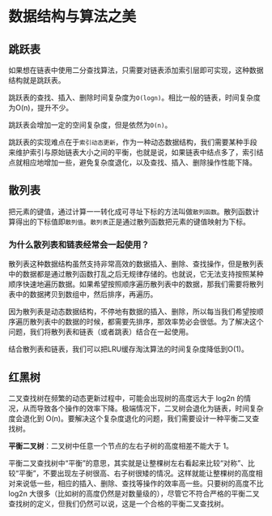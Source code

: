 # 数据结构与算法之美

## 跳跃表

如果想在链表中使用二分查找算法，只需要对链表添加索引层即可实现，这种数据结构就是跳跃表。

跳跃表的查找、插入、删除时间复杂度为`O(logn)`。相比一般的链表，时间复杂度为O(n)，提升不少。

跳跃表会增加一定的空间复杂度，但是依然为`O(n)`。

跳跃表的实现难点在于`索引动态更新`，作为一种动态数据结构，我们需要某种手段来维护索引与原始链表大小之间的平衡，也就是说，如果链表中结点多了，索引结点就相应地增加一些，避免复杂度退化，以及查找、插入、删除操作性能下降。

## 散列表

把元素的键值，通过计算一一转化成可寻址下标的方法叫做`散列函数`。散列函数计算得出的下标值即`散列值`。`散列表`正是通过散列函数把元素的键值映射为下标。



### 为什么散列表和链表经常会一起使用？

散列表这种数据结构虽然支持非常高效的数据插入、删除、查找操作，但是散列表中的数据都是通过散列函数打乱之后无规律存储的。也就说，它无法支持按照某种顺序快速地遍历数据。如果希望按照顺序遍历散列表中的数据，那我们需要将散列表中的数据拷贝到数组中，然后排序，再遍历。

因为散列表是动态数据结构，不停地有数据的插入、删除，所以每当我们希望按顺序遍历散列表中的数据的时候，都需要先排序，那效率势必会很低。为了解决这个问题，我们将散列表和链表（或者跳表）结合在一起使用。

结合散列表和链表，我们可以把LRU缓存淘汰算法的时间复杂度降低到O(1)。



## 红黑树

二叉查找树在频繁的动态更新过程中，可能会出现树的高度远大于 log2n 的情况，从而导致各个操作的效率下降。极端情况下，二叉树会退化为链表，时间复杂度会退化到 O(n)。要解决这个复杂度退化的问题，我们需要设计一种平衡二叉查找树。

**平衡二叉树**：二叉树中任意一个节点的左右子树的高度相差不能大于 1。

平衡二叉查找树中“平衡”的意思，其实就是让整棵树左右看起来比较“对称”、比较“平衡”，不要出现左子树很高、右子树很矮的情况。这样就能让整棵树的高度相对来说低一些，相应的插入、删除、查找等操作的效率高一些。只要树的高度不比log2n 大很多（比如树的高度仍然是对数量级的），尽管它不符合严格的平衡二叉查找树的定义，但我们仍然可以说，这是一个合格的平衡二叉查找树。



